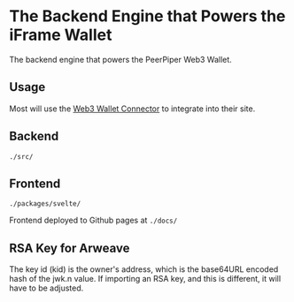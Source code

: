 # The Backend Engine that Powers the iFrame Wallet

The backend engine that powers the PeerPiper Web3 Wallet.

## Usage

Most will use the [Web3 Wallet Connector](https://github.com/PeerPiper/web3-wallet-connector) to integrate into their site.

## Backend

`./src/`

## Frontend

`./packages/svelte/`

Frontend deployed to Github pages at `./docs/`

## RSA Key for Arweave

The key id (kid) is the owner's address, which is the base64URL encoded hash of the jwk.n value. If importing an RSA key, and this is different, it will have to be adjusted.
